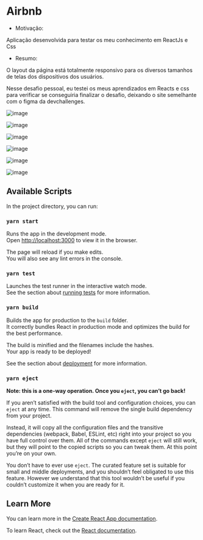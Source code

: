# Airbnb

- Motivação:

Aplicação desenvolvida para testar os meu conhecimento em ReactJs e Css

- Resumo:

O layout da página está totalmente responsivo para os diversos tamanhos de telas dos dispositivos dos usuários.

Nesse desafio pessoal, eu testei os meus aprendizados em Reacts e css para verificar se conseguiria finalizar o desafio, deixando o site semelhante com o figma da devchallenges.

![image](https://user-images.githubusercontent.com/104912054/202693865-eede3576-b532-4858-8151-d575787d26db.png)

![image](https://user-images.githubusercontent.com/104912054/202693892-89a49e5b-3e22-4e2a-bf55-63441dc9359b.png)

![image](https://user-images.githubusercontent.com/104912054/202693926-da31455b-f3a0-4613-93a1-935116b19f49.png)

![image](https://user-images.githubusercontent.com/104912054/202693952-fa9d31de-6279-4190-9d50-6b3d79afff70.png)

![image](https://user-images.githubusercontent.com/104912054/202694174-ec718308-a2a2-4483-829d-f813f1021d95.png)

![image](https://user-images.githubusercontent.com/104912054/202694217-d0353139-6686-4eae-aab3-dbd82822bb61.png)


## Available Scripts

In the project directory, you can run:

### `yarn start`

Runs the app in the development mode.\
Open [http://localhost:3000](http://localhost:3000) to view it in the browser.

The page will reload if you make edits.\
You will also see any lint errors in the console.

### `yarn test`

Launches the test runner in the interactive watch mode.\
See the section about [running tests](https://facebook.github.io/create-react-app/docs/running-tests) for more information.

### `yarn build`

Builds the app for production to the `build` folder.\
It correctly bundles React in production mode and optimizes the build for the best performance.

The build is minified and the filenames include the hashes.\
Your app is ready to be deployed!

See the section about [deployment](https://facebook.github.io/create-react-app/docs/deployment) for more information.

### `yarn eject`

**Note: this is a one-way operation. Once you `eject`, you can’t go back!**

If you aren’t satisfied with the build tool and configuration choices, you can `eject` at any time. This command will remove the single build dependency from your project.

Instead, it will copy all the configuration files and the transitive dependencies (webpack, Babel, ESLint, etc) right into your project so you have full control over them. All of the commands except `eject` will still work, but they will point to the copied scripts so you can tweak them. At this point you’re on your own.

You don’t have to ever use `eject`. The curated feature set is suitable for small and middle deployments, and you shouldn’t feel obligated to use this feature. However we understand that this tool wouldn’t be useful if you couldn’t customize it when you are ready for it.

## Learn More

You can learn more in the [Create React App documentation](https://facebook.github.io/create-react-app/docs/getting-started).

To learn React, check out the [React documentation](https://reactjs.org/).
